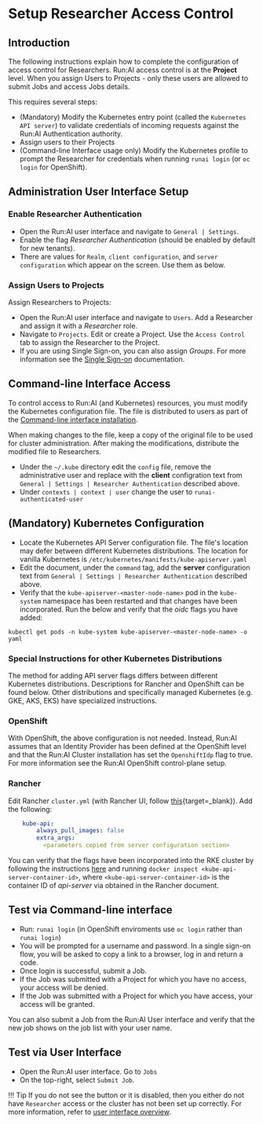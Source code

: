 # Setup Researcher Access Control

## Introduction

The following instructions explain how to complete the configuration of access control for Researchers. Run:AI access control is at the __Project__ level. When you assign Users to Projects - only these users are allowed to submit Jobs and access Jobs details. 

This requires several steps:

* (Mandatory) Modify the Kubernetes entry point (called the `Kubernetes API server`) to validate credentials of incoming requests against the Run:AI Authentication authority.
* Assign users to their Projects
* (Command-line Interface usage only) Modify the Kubernetes profile to prompt the Researcher for credentials when running `runai login` (or `oc login` for OpenShift). 


## Administration User Interface Setup

### Enable Researcher Authentication

* Open the Run:AI user interface and navigate to `General | Settings`. 
* Enable the flag _Researcher Authentication_ (should be enabled by default for new tenants).
* There are values for `Realm`, `client configuration`, and `server configuration` which appear on the screen. Use them as below. 


### Assign Users to Projects

Assign Researchers to Projects:

* Open the Run:AI user interface and navigate to `Users`. Add a Researcher and assign it with a _Researcher_ role.
* Navigate to `Projects`. Edit or create a Project. Use the `Access Control` tab to assign the Researcher to the Project. 
* If you are using Single Sign-on, you can also assign _Groups_. For more information see the [Single Sign-on](sso.md) documentation.

## Command-line Interface Access

To control access to Run:AI (and Kubernetes) resources, you must modify the Kubernetes configuration file. The file is distributed to users as part of the [Command-line interface installation](../../../researcher-setup/cli-install#kubernetes-configuration). 

When making changes to the file, keep a copy of the original file to be used for cluster administration. After making the modifications, distribute the modified file to Researchers. 

* Under the `~/.kube` directory edit the `config` file, remove the administrative user and replace with the __client__ configration text from `General | Settings | Researcher Authentication` described above. 
* Under `contexts | context | user` change the user to `runai-authenticated-user`


## (Mandatory) Kubernetes Configuration

* Locate the Kubernetes API Server configuration file. The file's location may defer between different Kubernetes distributions. The location for vanilla Kubernetes is `/etc/kubernetes/manifests/kube-apiserver.yaml`
* Edit the document, under the `command` tag, add the __server__ configuration text from `General | Settings | Researcher Authentication` described above.   
* Verify that the `kube-apiserver-<master-node-name>` pod in the `kube-system` namespace has been restarted and that changes have been incorporated. Run the below and verify that the _oidc_ flags you have added:

```
kubectl get pods -n kube-system kube-apiserver-<master-node-name> -o yaml
```


### Special Instructions for other Kubernetes Distributions 

The method for adding API server flags differs between different Kubernetes distributions. Descriptions for Rancher and OpenShift can be found below. Other distributions and specifically managed Kubernetes (e.g. GKE, AKS, EKS) have specialized instructions. 

### OpenShift

With OpenShift, the above configuration is not needed. Instead, Run:AI assumes that an Identity Provider has been defined at the OpenShift level and that the Run:AI Cluster installation has set the `OpenshiftIdp` flag to true. For more information see the Run:AI OpenShift control-plane setup.
### Rancher

Edit Rancher `cluster.yml` (with Rancher UI, follow [this](https://rancher.com/docs/rancher/v2.x/en/cluster-admin/editing-clusters/#editing-clusters-in-the-rancher-ui){target=_blank}). Add the following:

``` YAML
    kube-api:
        always_pull_images: false
        extra_args:
          <parameters copied from server configuration section>
```

You can verify that the flags have been incorporated into the RKE cluster by following the instructions [here](https://rancher.com/docs/rancher/v2.x/en/troubleshooting/kubernetes-components/controlplane/) and running `docker inspect <kube-api-server-container-id>`, where `<kube-api-server-container-id>` is the container ID of _api-server_ via obtained in the Rancher document. 


## Test via Command-line interface

* Run: `runai login` (in OpenShift enviroments use `oc login` rather than `runai login`)
* You will be prompted for a username and password. In a single sign-on flow, you will be asked to copy a link to a browser, log in and return a code. 
* Once login is successful, submit a Job.
* If the Job was submitted with a Project for which you have no access, your access will be denied. 
* If the Job was submitted with a Project for which you have access, your access will be granted.

You can also submit a Job from the Run:AI User interface and verify that the new job shows on the job list with your user name. 

## Test via User Interface

* Open the Run:AI user interface. Go to `Jobs`
* On the top-right, select `Submit Job`. 

!!! Tip
    If you do not see the button or it is disabled, then you either do not have `Researcher` access or the cluster has not been set up correctly. For more information, refer to [user interface overview](../../admin-ui-setup/overview.md).

 
<!-- ### Enable Researcher Authentication on Researcher Service

=== "SaaS" 
    The researcher service is used for the [Run:AI Researcher User interface](../../../researcher-setup/researcher-ui-setup/) and [Researcher REST API](../../../../developer/researcher-rest-api/overview/). To enable, you must edit the cluster installation values file:

    * When installing the Run:AI cluster, edit the [values file](/admin/runai-setup/cluster-setup/cluster-install/#step-3-install-runai).
    * On an existing installation, use the [upgrade](/admin/runai-setup/cluster-setup/cluster-upgrade) cluster instructions to modify the values file.

    Update:

    ``` yaml
    runai-operator:
       config:
          researcher-service:
            args:
              authEnabled : true
    ```

=== "Self-hosted" -->